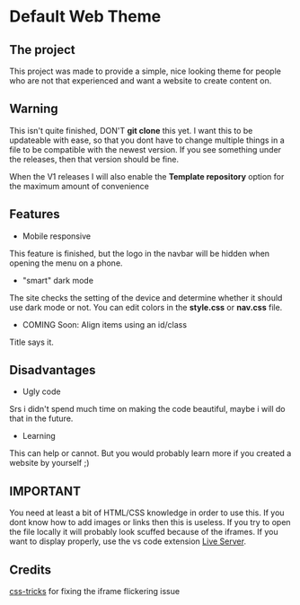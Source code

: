 # Default Web Theme

## The project
This project was made to provide a simple, nice looking theme for people who are not that experienced and want a website to create content on.

## Warning
This isn't quite finished, DON'T **git clone** this yet. I want this to be updateable with ease, so that you dont have to change multiple things in a file to be compatible with the newest version. 
If you see something under the releases, then that version should be fine.

When the V1 releases I will also enable the **Template repository** option for the maximum amount of convenience

## Features
* Mobile responsive 

This feature is finished, but the logo in the navbar will be hidden when opening the menu on a phone.

* "smart" dark mode

The site checks the setting of the device and determine whether it should use dark mode or not.
You can edit colors in the **style.css** or **nav.css** file.

* COMING Soon: Align items using an id/class

Title says it.

## Disadvantages
* Ugly code

Srs i didn't spend much time on making the code beautiful, maybe i will do that in the future.

* Learning

This can help or cannot. But you would probably learn more if you created a website by yourself ;)

## IMPORTANT
You need at least a bit of HTML/CSS knowledge in order to use this. If you dont know how to add images or links then this is useless.
If you try to open the file locally it will probably look scuffed because of the iframes. If you want to display properly, use the vs code extension [Live Server](https://marketplace.visualstudio.com/items?itemName=ritwickdey.Timeserver).

## Credits
[css-tricks](https://css-tricks.com/) for fixing the iframe flickering issue